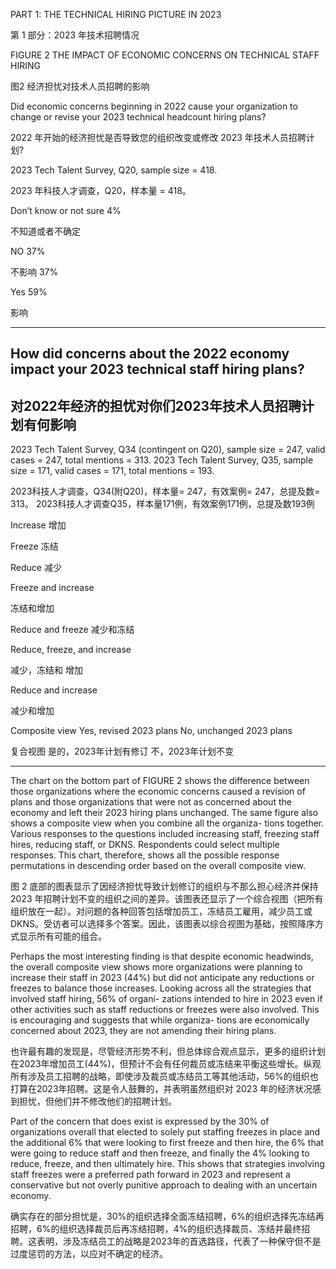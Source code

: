 PART 1: THE TECHNICAL HIRING PICTURE IN 2023

第 1 部分：2023 年技术招聘情况


FIGURE 2
THE IMPACT OF ECONOMIC CONCERNS ON TECHNICAL STAFF HIRING

图2
经济担忧对技术人员招聘的影响


Did economic concerns 
beginning in 2022 cause your 
organization to change or 
revise your 2023 technical 
headcount hiring plans? 


2022 年开始的经济担忧是否导致您的组织改变或修改 2023 年技术人员招聘计划?

2023 Tech Talent Survey, Q20, sample size = 418.

2023 年科技人才调查，Q20，样本量 = 418。


 Don’t know or not sure  4% 

不知道或者不确定

NO  37% 

不影响 37%


Yes  59%

影响

___

## How did concerns about the 2022 economy impact your 2023 technical staff hiring plans? 

## 对2022年经济的担忧对你们2023年技术人员招聘计划有何影响


2023 Tech Talent Survey, Q34 (contingent on Q20), sample size = 247, valid cases = 247, total mentions = 313.
2023 Tech Talent Survey, Q35, sample size = 171, valid cases = 171, total mentions = 193.

2023科技人才调查，Q34(附Q20)，样本量= 247，有效案例= 247，总提及数= 313。
2023科技人才调查Q35，样本量171例，有效案例171例，总提及数193例

Increase 
增加

Freeze
冻结

Reduce
减少



Freeze and increase

冻结和增加

Reduce and freeze
减少和冻结

Reduce, freeze, and increase

减少，冻结和 增加


Reduce and increase

减少和增加


Composite view
Yes, revised 2023 plans
No, unchanged 2023 plans 

复合视图
是的，2023年计划有修订
不，2023年计划不变

___


The chart on the bottom part of  FIGURE 2 shows 
the difference between those organizations where 
the economic concerns caused a revision of plans 
and those organizations that were not as concerned 
about the economy and left their 2023 hiring 
plans unchanged. The same figure also shows a 
composite view when you combine all the organiza-
tions together. Various responses to the questions 
included increasing staff, freezing staff hires, 
reducing staff, or DKNS. Respondents could select 
multiple responses. This chart, therefore, shows all 
the possible response permutations in descending 
order based on the overall composite view.


图 2 底部的图表显示了因经济担忧导致计划修订的组织与不那么担心经济并保持 2023 年招聘计划不变的组织之间的差异。该图表还显示了一个综合视图（把所有组织放在一起）。对问题的各种回答包括增加员工，冻结员工雇用，减少员工或DKNS。受访者可以选择多个答案。因此，该图表以综合视图为基础，按照降序方式显示所有可能的组合。



Perhaps the most interesting finding is that despite 
economic headwinds, the overall composite view shows 
more organizations were planning to increase their 
staff in 2023 (44%) but did not anticipate any reductions 
or freezes to balance those increases. Looking across all 
the strategies that involved staff hiring, 56% of organi-
zations intended to hire in 2023 even if other activities 
such as staff reductions or freezes were also involved. 
This is encouraging and suggests that while organiza-
tions are economically concerned about 2023, they are 
not amending their hiring plans.

也许最有趣的发现是，尽管经济形势不利，但总体综合观点显示，更多的组织计划在2023年增加员工(44%)，但预计不会有任何裁员或冻结来平衡这些增长。纵观所有涉及员工招聘的战略，即使涉及裁员或冻结员工等其他活动，56%的组织也打算在2023年招聘。这是令人鼓舞的，并表明虽然组织对 2023 年的经济状况感到担忧，但他们并不修改他们的招聘计划。


Part of the concern that does exist is expressed by 
the 30% of organizations overall that elected to solely 
put staffing freezes in place and the additional 6% 
that were looking to first freeze and then hire, the 
6% that were going to reduce staff and then freeze, 
and finally the 4% looking to reduce, freeze, and then 
ultimately hire. This shows that strategies involving 
staff freezes were a preferred path forward in 2023 
and represent a conservative but not overly punitive 
approach to dealing with an uncertain economy.

确实存在的部分担忧是，30%的组织选择全面冻结招聘，6%的组织选择先冻结再招聘，6%的组织选择裁员后再冻结招聘，4%的组织选择裁员、冻结并最终招聘。这表明，涉及冻结员工的战略是2023年的首选路径，代表了一种保守但不是过度惩罚的方法，以应对不确定的经济。